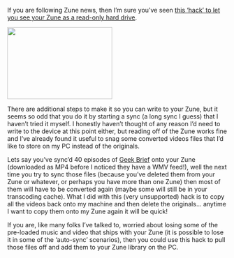 If you are following Zune news, then I&#8217;m sure you&#8217;ve seen <a href="http://www.engadget.com/2006/11/24/zune-usb-drive-hack-splained/" target="_blank">this &#8216;hack&#8217; to let you see your Zune as a read-only hard drive</a>.

 <img height="165" src="http://www.duncanmackenzie.net/images/DuncansZune.png" width="240" />

There are additional steps to make it so you can write to your Zune, but it seems so odd that you do it by starting a sync (a long sync I guess) that I haven&#8217;t tried it myself. I honestly haven&#8217;t thought of any reason I&#8217;d need to write to the device at this point either, but reading off of the Zune works fine and I&#8217;ve&nbsp;already&nbsp;found it useful to snag some converted videos files that I&#8217;d like to store on my PC instead of the originals.

Lets say you&#8217;ve sync&#8217;d 40 episodes of <a href="http://geekbriefwp.podshow.com/" target="_blank" class="broken_link">Geek Brief</a> onto your Zune (downloaded as MP4 before I noticed they have a WMV feed!), well the next time you try to sync those files (because you&#8217;ve deleted them from your Zune or whatever, or perhaps you have more than one Zune) then most of them will have to be converted again (maybe some will still be in your transcoding cache). What I did with this (very unsupported) hack is to copy all the videos back onto my machine and then delete the originals&#8230; anytime I want to copy them onto my Zune again it will be quick!

If you are, like many folks I&#8217;ve talked to, worried about losing some of the pre-loaded music and video that ships with your Zune (it is possible to lose it in some of the &#8216;auto-sync&#8217; scenarios), then you could use this hack to pull those files off and add them to your Zune library on the PC.